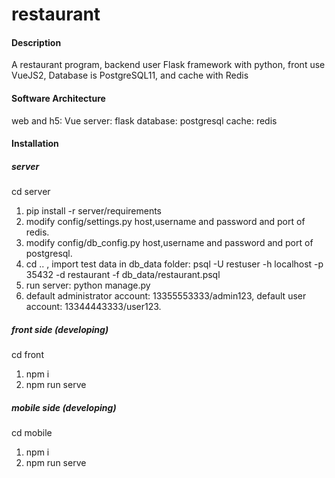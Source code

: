 # restaurant

#### Description
A restaurant program, backend user Flask framework with python, front use VueJS2, Database is PostgreSQL11, and cache with Redis

#### Software Architecture
web and h5: Vue
server: flask
database: postgresql
cache: redis

#### Installation

##### server
cd server
1.  pip install -r server/requirements
2.  modify config/settings.py host,username and password and port of redis.
3.  modify config/db_config.py host,username and password and port of postgresql.
4.  cd .. , import test data in db_data folder: psql -U restuser -h localhost -p 35432 -d restaurant -f db_data/restaurant.psql
5.  run server: python manage.py
6.  default administrator account: 13355553333/admin123, default user account: 13344443333/user123.

##### front side (developing)
cd front
1.  npm i
2.  npm run serve

##### mobile side (developing)
cd mobile
1.  npm i
2.  npm run serve
